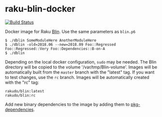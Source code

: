 # raku-blin-docker

[![Build Status](https://travis-ci.org/nxadm/raku-blin-docker.svg?branch=master)](https://travis-ci.org/nxadm/raku-blin-docker)

Docker image for Raku [Blin](https://github.com/perl6/Blin). Use the same parameters as `blin.p6`

```
$ ./dblin SomeModuleHere AnotherModuleHere
$ ./dblin -old=2018.06 --new=2018.09 Foo::Regressed Foo::Regressed::Very Foo::Dependencies::B-on-A
$ ./dblin
```

Depending on the local docker configuration, `sudo` may be needed. The Blin
directory will be copied to the volume '/var/tmp/Blin-volume'. Images will
be automatically built from the `master` branch with the "latest" tag. If
you want to test changes, use the `rc` branch. Images will be automatically
created with the "rc" tag:

```
rakudo/blin:latest
rakudo/blin:rc
```

Add new binary dependencies to the image by adding them to
[pkg-dependencies](pkg-dependencies).


